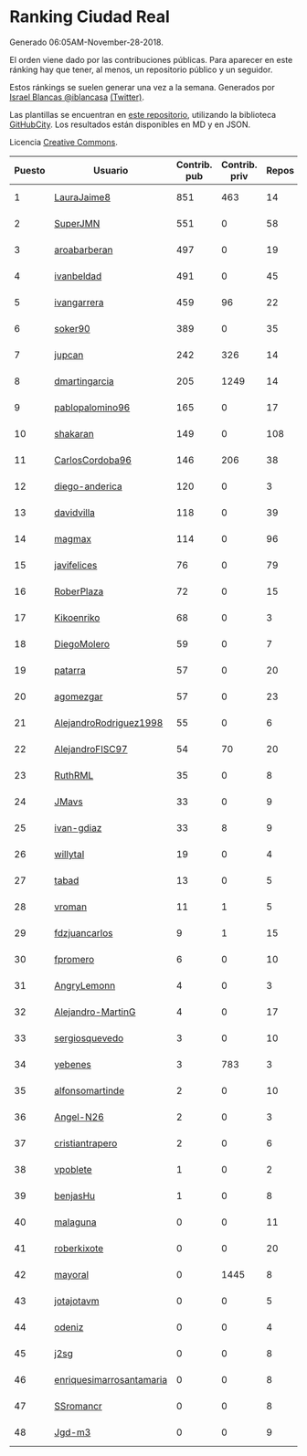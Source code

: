 # Ranking Ciudad Real

Generado 06:05AM-November-28-2018.

El orden viene dado por las contribuciones públicas. Para aparecer en este ránking hay que tener, al menos, un repositorio público y un seguidor.

Estos ránkings se suelen generar una vez a la semana. Generados por [Israel Blancas @iblancasa](https://github.com/iblancasa/) [(Twitter)](https://twitter.com/iblancasa).

Las plantillas se encuentran en [este repositorio](https://github.com/iblancasa/GH-Spanish-Ranking), utilizando la biblioteca [GitHubCity](https://github.com/iblancasa/GitHubCity). Los resultados están disponibles en MD y en JSON.

Licencia [Creative Commons](https://creativecommons.org/licenses/by/4.0/).

| Puesto   |  Usuario  | Contrib. pub | Contrib. priv |Repos| Followers | Desde |  Avatar  |
|----------|-----------|--------------|---------------|-----|-----------|-------|----------|
|1|[LauraJaime8](https://github.com/LauraJaime8)|851|463|14|7|2016-09-27|![LauraJaime8]()|
|2|[SuperJMN](https://github.com/SuperJMN)|551|0|58|50|2012-12-23|![SuperJMN]()|
|3|[aroabarberan](https://github.com/aroabarberan)|497|0|19|2|2016-07-02|![aroabarberan]()|
|4|[ivanbeldad](https://github.com/ivanbeldad)|491|0|45|19|2014-12-27|![ivanbeldad]()|
|5|[ivangarrera](https://github.com/ivangarrera)|459|96|22|3|2015-12-11|![ivangarrera]()|
|6|[soker90](https://github.com/soker90)|389|0|35|6|2014-08-03|![soker90]()|
|7|[jupcan](https://github.com/jupcan)|242|326|14|7|2016-12-08|![jupcan]()|
|8|[dmartingarcia](https://github.com/dmartingarcia)|205|1249|14|11|2015-03-16|![dmartingarcia]()|
|9|[pablopalomino96](https://github.com/pablopalomino96)|165|0|17|9|2016-10-06|![pablopalomino96]()|
|10|[shakaran](https://github.com/shakaran)|149|0|108|27|2008-06-19|![shakaran]()|
|11|[CarlosCordoba96](https://github.com/CarlosCordoba96)|146|206|38|25|2016-09-28|![CarlosCordoba96]()|
|12|[diego-anderica](https://github.com/diego-anderica)|120|0|3|5|2016-09-20|![diego-anderica]()|
|13|[davidvilla](https://github.com/davidvilla)|118|0|39|18|2011-06-08|![davidvilla]()|
|14|[magmax](https://github.com/magmax)|114|0|96|46|2011-01-26|![magmax]()|
|15|[javifelices](https://github.com/javifelices)|76|0|79|16|2013-02-24|![javifelices]()|
|16|[RoberPlaza](https://github.com/RoberPlaza)|72|0|15|8|2018-02-19|![RoberPlaza]()|
|17|[Kikoenriko](https://github.com/Kikoenriko)|68|0|3|3|2017-09-27|![Kikoenriko]()|
|18|[DiegoMolero](https://github.com/DiegoMolero)|59|0|7|11|2015-09-28|![DiegoMolero]()|
|19|[patarra](https://github.com/patarra)|57|0|20|5|2012-09-04|![patarra]()|
|20|[agomezgar](https://github.com/agomezgar)|57|0|23|20|2015-02-18|![agomezgar]()|
|21|[AlejandroRodriguez1998](https://github.com/AlejandroRodriguez1998)|55|0|6|5|2018-10-02|![AlejandroRodriguez1998]()|
|22|[AlejandroFISC97](https://github.com/AlejandroFISC97)|54|70|20|11|2017-02-19|![AlejandroFISC97]()|
|23|[RuthRML](https://github.com/RuthRML)|35|0|8|7|2016-09-28|![RuthRML]()|
|24|[JMavs](https://github.com/JMavs)|33|0|9|6|2015-09-11|![JMavs]()|
|25|[ivan-gdiaz](https://github.com/ivan-gdiaz)|33|8|9|4|2017-12-27|![ivan-gdiaz]()|
|26|[willytal](https://github.com/willytal)|19|0|4|2|2018-04-04|![willytal]()|
|27|[tabad](https://github.com/tabad)|13|0|5|5|2012-08-20|![tabad]()|
|28|[vroman](https://github.com/vroman)|11|1|5|8|2009-01-09|![vroman]()|
|29|[fdzjuancarlos](https://github.com/fdzjuancarlos)|9|1|15|2|2013-09-27|![fdzjuancarlos]()|
|30|[fpromero](https://github.com/fpromero)|6|0|10|5|2014-11-06|![fpromero]()|
|31|[AngryLemonn](https://github.com/AngryLemonn)|4|0|3|9|2014-02-19|![AngryLemonn]()|
|32|[Alejandro-MartinG](https://github.com/Alejandro-MartinG)|4|0|17|6|2015-09-05|![Alejandro-MartinG]()|
|33|[sergiosquevedo](https://github.com/sergiosquevedo)|3|0|10|16|2012-04-28|![sergiosquevedo]()|
|34|[yebenes](https://github.com/yebenes)|3|783|3|18|2011-10-08|![yebenes]()|
|35|[alfonsomartinde](https://github.com/alfonsomartinde)|2|0|10|7|2011-11-22|![alfonsomartinde]()|
|36|[Angel-N26](https://github.com/Angel-N26)|2|0|3|2|2017-09-27|![Angel-N26]()|
|37|[cristiantrapero](https://github.com/cristiantrapero)|2|0|6|2|2017-08-24|![cristiantrapero]()|
|38|[vpoblete](https://github.com/vpoblete)|1|0|2|3|2012-08-23|![vpoblete]()|
|39|[benjasHu](https://github.com/benjasHu)|1|0|8|3|2014-09-28|![benjasHu]()|
|40|[malaguna](https://github.com/malaguna)|0|0|11|2|2012-03-21|![malaguna]()|
|41|[roberkixote](https://github.com/roberkixote)|0|0|20|4|2011-02-10|![roberkixote]()|
|42|[mayoral](https://github.com/mayoral)|0|1445|8|32|2008-04-06|![mayoral]()|
|43|[jotajotavm](https://github.com/jotajotavm)|0|0|5|69|2013-12-10|![jotajotavm]()|
|44|[odeniz](https://github.com/odeniz)|0|0|4|2|2013-02-19|![odeniz]()|
|45|[j2sg](https://github.com/j2sg)|0|0|8|2|2011-03-18|![j2sg]()|
|46|[enriquesimarrosantamaria](https://github.com/enriquesimarrosantamaria)|0|0|8|5|2015-10-19|![enriquesimarrosantamaria]()|
|47|[SSromancr](https://github.com/SSromancr)|0|0|8|3|2017-02-27|![SSromancr]()|
|48|[Jgd-m3](https://github.com/Jgd-m3)|0|0|9|2|2017-03-21|![Jgd-m3]()|

